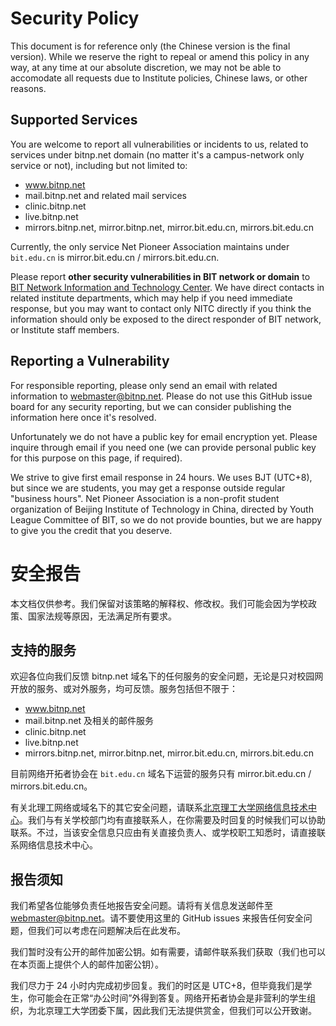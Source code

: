 # Security Policy

This document is for reference only (the Chinese version is the final version). While we reserve the right to repeal or amend this policy in any way, at any time at our absolute discretion, we may not be able to accomodate all requests due to Institute policies, Chinese laws, or other reasons.

## Supported Services

You are welcome to report all vulnerabilities or incidents to us, related to services under bitnp.net domain (no matter it's a campus-network only service or not), including but not limited to:

- www.bitnp.net
- mail.bitnp.net and related mail services
- clinic.bitnp.net
- live.bitnp.net
- mirrors.bitnp.net, mirror.bitnp.net, mirror.bit.edu.cn, mirrors.bit.edu.cn

Currently, the only service Net Pioneer Association maintains under `bit.edu.cn` is mirror.bit.edu.cn / mirrors.bit.edu.cn.

Please report **other security vulnerabilities in BIT network or domain** to [BIT Network Information and Technology Center](mailto:service@bit.edu.cn). We have direct contacts in related institute departments, which may help if you need immediate response, but you may want to contact only NITC directly if you think the information should only be exposed to the direct responder of BIT network, or Institute staff members.

## Reporting a Vulnerability

For responsible reporting, please only send an email with related information to webmaster@bitnp.net. Please do not use this GitHub issue board for any security reporting, but we can consider publishing the information here once it's resolved.

Unfortunately we do not have a public key for email encryption yet. Please inquire through email if you need one (we can provide personal public key for this purpose on this page, if required).

We strive to give first email response in 24 hours. We uses BJT (UTC+8), but since we are students, you may get a response outside regular "business hours". Net Pioneer Association is a non-profit student organization of Beijing Institute of Technology in China, directed by Youth League Committee of BIT, so we do not provide bounties, but we are happy to give you the credit that you deserve.

# 安全报告

本文档仅供参考。我们保留对该策略的解释权、修改权。我们可能会因为学校政策、国家法规等原因，无法满足所有要求。

## 支持的服务

欢迎各位向我们反馈 bitnp.net 域名下的任何服务的安全问题，无论是只对校园网开放的服务、或对外服务，均可反馈。服务包括但不限于：

- www.bitnp.net
- mail.bitnp.net 及相关的邮件服务
- clinic.bitnp.net
- live.bitnp.net
- mirrors.bitnp.net, mirror.bitnp.net, mirror.bit.edu.cn, mirrors.bit.edu.cn

目前网络开拓者协会在 `bit.edu.cn` 域名下运营的服务只有 mirror.bit.edu.cn / mirrors.bit.edu.cn。

有关北理工网络或域名下的其它安全问题，请联系[北京理工大学网络信息技术中心](mailto:service@bit.edu.cn)。我们与有关学校部门均有直接联系人，在你需要及时回复的时候我们可以协助联系。不过，当该安全信息只应由有关直接负责人、或学校职工知悉时，请直接联系网络信息技术中心。

## 报告须知

我们希望各位能够负责任地报告安全问题。请将有关信息发送邮件至 webmaster@bitnp.net。请不要使用这里的 GitHub issues 来报告任何安全问题，但我们可以考虑在问题解决后在此发布。

我们暂时没有公开的邮件加密公钥。如有需要，请邮件联系我们获取（我们也可以在本页面上提供个人的邮件加密公钥）。

我们尽力于 24 小时内完成初步回复。我们的时区是 UTC+8，但毕竟我们是学生，你可能会在正常“办公时间”外得到答复。网络开拓者协会是非营利的学生组织，为北京理工大学团委下属，因此我们无法提供赏金，但我们可以公开致谢。
